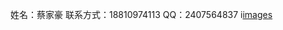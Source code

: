 姓名：蔡家豪 
联系方式：18810974113 
QQ：2407564837
i[images](https://github.com/caijiahao2018/caijiahao/blob/master/20180918205706.jpg)

